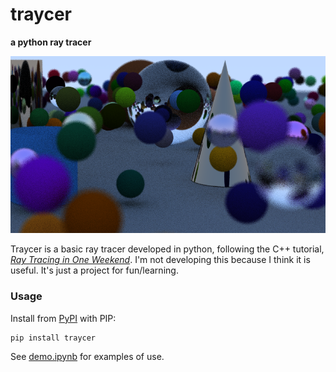 # traycer
__a python ray tracer__

![traycer](traycer.png)

Traycer is a basic ray tracer developed in python, following the C++ tutorial, [_Ray Tracing in One Weekend_](https://raytracing.github.io/books/RayTracingInOneWeekend.html). I'm not developing this because I think it is useful. It's just a project for fun/learning.

### Usage

Install from [PyPI](https://pypi.org/project/traycer/) with PIP:
```
pip install traycer
```

See [demo.ipynb](https://github.com/bpops/traycer/blob/main/demo.ipynb) for examples of use.